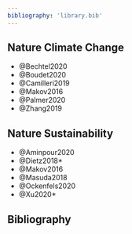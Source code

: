 ```yaml
---
bibliography: 'library.bib'
---
```



## Nature Climate Change

* @Bechtel2020
* @Boudet2020
* @Camilleri2019
* @Makov2016
* @Palmer2020
* @Zhang2019

## Nature Sustainability

* @Aminpour2020
* @Dietz2018*
* @Makov2016
* @Masuda2018
* @Ockenfels2020
* @Xu2020*

## Bibliography